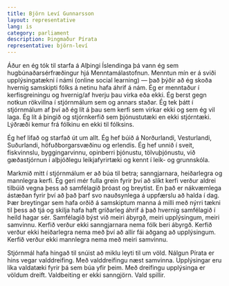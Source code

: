 ```yaml
---
title: Björn Leví Gunnarsson
layout: representative
lang: is
category: parliament
description: Þingmaður Pírata
representative: björn-leví 
---
```

Áður en ég tók til starfa á Alþingi Íslendinga þá vann ég sem hugbúnaðarsérfræðingur hjá Menntamálastofnun. Menntun mín er á sviði upplýsingatækni í námi (online social learning) — það þýðir að ég skoða hvernig samskipti fólks á netinu hafa áhrif á nám. Ég er menntaður í kerfisgreiningu og hvernig/af hverju þau virka eða ekki. Ég berst gegn notkun rökvillna í stjórnmálum sem og annars staðar. Ég tek þátt í stjórnmálum af því að ég lít á þau sem kerfi sem virkar ekki og sem ég vil laga. Ég lít á þingið og stjórnkerfið sem þjónustutæki en ekki stjórntæki. Lýðræði kemur frá fólkinu en ekki til fólksins.

Ég hef lifað og starfað út um allt. Ég hef búið á Norðurlandi, Vesturlandi, Suðurlandi, höfuðborgarsvæðinu og erlendis. Ég hef unnið í sveit, fiskvinnslu, byggingarvinnu, opinberri þjónustu, tölvuþjónustu, við gæðastjórnun í alþjóðlegu leikjafyrirtæki og kennt í leik- og grunnskóla.

Markmið mitt í stjórnmálum er að búa til betra; sanngjarnara, heiðarlegra og mannlegra kerfi. Ég geri mér fulla grein fyrir því að slíkt kerfi verður aldrei tilbúið vegna þess að samfélagið þróast og breytist. En það er nákvæmlega ástæðan fyrir því að það þarf svo nauðsynlega á uppfærslu að halda í dag. Þær breytingar sem hafa orðið á samskiptum manna á milli með nýrri tækni til þess að tjá og skilja hafa haft gríðarleg áhrif á það hvernig samfélagið í heild hagar sér. Samfélagið býst við meiri ábyrgð, meiri upplýsingum, meiri samvinnu. Kerfið verður ekki sanngjarnara nema fólk beri ábyrgð. Kerfið verður ekki heiðarlegra nema með því að allir fái aðgang að upplýsingum. Kerfið verður ekki mannlegra nema með meiri samvinnu.

Stjórnmál hafa hingað til snúist að miklu leyti til um völd. Nálgun Pírata er hins vegar valddreifing. Með valddreifingu næst samvinna. Upplýsingar eru líka valdatæki fyrir þá sem búa yfir þeim. Með dreifingu upplýsinga er völdum dreift. Valdbeiting er ekki sanngjörn. Vald spillir.